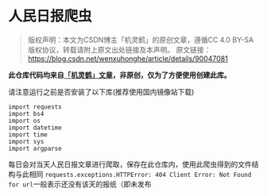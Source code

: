 # 人民日报爬虫
  

> 版权声明：本文为CSDN博主「机灵鹤」的原创文章，遵循CC 4.0 BY-SA版权协议，转载请附上原文出处链接及本声明。
> 原文链接：https://blog.csdn.net/wenxuhonghe/article/details/90047081

**此仓库代码均来自[「机灵鹤」文章](https://blog.csdn.net/wenxuhonghe/article/details/90047081)，**非原创**，仅为了方便使用创建此库。**

请注意运行之前是否安装了以下库(推荐使用国内镜像站下载)

    import requests
    import bs4
    import os
    import datetime
    import time
    import sys
    import argparse

每日会对当天人民日报文章进行爬取，保存在此仓库内，使用此爬虫得到的文件结构与此相同
`requests.exceptions.HTTPError: 404 Client Error: Not Found for url`一般表示还没有该天的报纸（即未发布

